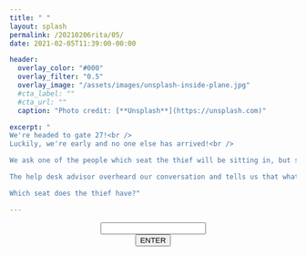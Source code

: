 ```yaml
---
title: " "
layout: splash
permalink: /20210206rita/05/
date: 2021-02-05T11:39:00-00:00

header:
  overlay_color: "#000"
  overlay_filter: "0.5"
  overlay_image: "/assets/images/unsplash-inside-plane.jpg"
  #cta_label: ""
  #cta_url: ""
  caption: "Photo credit: [**Unsplash**](https://unsplash.com)"

excerpt: "
We're headed to gate 27!<br />
Luckily, we're early and no one else has arrived!<br />

We ask one of the people which seat the thief will be sitting in, but she won't tell us and is advising us to hurry up to change our flight ticket which we do at the help desk.<br />

The help desk advisor overheard our conversation and tells us that what we need is in seat number 0010110.<br />

Which seat does the thief have?"

---
```

  
<center>
  <div class="wrapper">
    <form class="form1" action="https://www.albertsmysteries.com/20210206rita/">
      <div class="inputcontent">
          <input type="text" id="password" /><br />
      </div>
      <div class="buttons">
        <input
          class="orangebutton"
          type="button"
          value="ENTER"
          onclick="checkPassword()" />
      </div>
    </form>
  </div>
</center>

<script src="/assets/js/20210206rita/05.js"></script>
